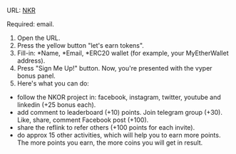 URL: [NKR](http://vy.tc/eeA5r44)

Required: email.

1. Open the URL. 
2. Press the yellow button "let's earn tokens". 
3. Fill-in: 
*Name, 
*Email, 
*ERC20 wallet (for example, your MyEtherWallet address). 
4. Press "Sign Me Up!" button. Now, you're presented with the vyper bonus panel. 
5. Here's what you can do: 
* follow the NKOR project in: facebook, instagram, twitter, youtube and linkedin (+25 bonus each). 
* add comment to leaderboard (+10) points. Join telegram group (+30). Like, share, comment Facebook post (+100). 
* share the reflink to refer others (+100 points for each invite). 
* do approx 15 other activities, which will help you to earn more points. 
The more points you earn, the more coins you will get in result. 
